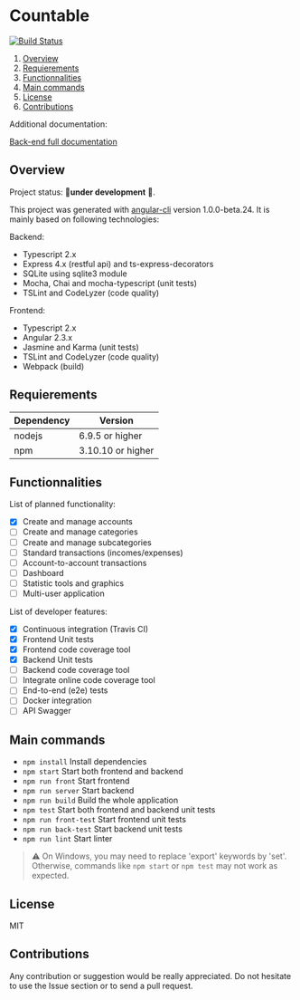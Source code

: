 # Countable

[![Build Status](https://travis-ci.org/DavidLevayer/countable.svg?branch=develop)](https://travis-ci.org/DavidLevayer/countable)

1. [Overview](#overview)  
2. [Requierements](#requierements)
3. [Functionnalities](#functionnalities)  
4. [Main commands](#main-commands)  
5. [License](#license)
6. [Contributions](#contributions)

Additional documentation:

[Back-end full documentation](./docs/backend.md)

## Overview

Project status: :construction:**under development** :construction:.

This project was generated with [angular-cli](https://github.com/angular/angular-cli) version 1.0.0-beta.24. It is mainly based on following technologies:

Backend:
* Typescript 2.x
* Express 4.x (restful api) and ts-express-decorators
* SQLite using sqlite3 module
* Mocha, Chai and mocha-typescript (unit tests)
* TSLint and CodeLyzer (code quality)

Frontend:
* Typescript 2.x
* Angular 2.3.x
* Jasmine and Karma (unit tests)
* TSLint and CodeLyzer (code quality)
* Webpack (build)

## Requierements

| Dependency | Version           |
|------------|-------------------|
| nodejs     | 6.9.5 or higher   |
| npm        | 3.10.10 or higher |

## Functionnalities

List of planned functionality:
- [x] Create and manage accounts
- [ ] Create and manage categories
- [ ] Create and manage subcategories
- [ ] Standard transactions (incomes/expenses)
- [ ] Account-to-account transactions
- [ ] Dashboard
- [ ] Statistic tools and graphics
- [ ] Multi-user application

List of developer features:
- [x] Continuous integration (Travis CI)
- [x] Frontend Unit tests
- [x] Frontend code coverage tool
- [x] Backend Unit tests
- [ ] Backend code coverage tool
- [ ] Integrate online code coverage tool
- [ ] End-to-end (e2e) tests
- [ ] Docker integration
- [ ] API Swagger

## Main commands

* `npm install` Install dependencies
* `npm start` Start both frontend and backend
* `npm run front` Start frontend
* `npm run server` Start backend
* `npm run build` Build the whole application
* `npm test` Start both frontend and backend unit tests
* `npm run front-test` Start frontend unit tests
* `npm run back-test` Start backend unit tests
* `npm run lint` Start linter

> :warning: On Windows, you may need to replace 'export' keywords by 'set'. Otherwise, commands like `npm start` or `npm test` 
may not work as expected.

## License

MIT

## Contributions

Any contribution or suggestion would be really appreciated. Do not hesitate to use the Issue section or to send a pull request.
